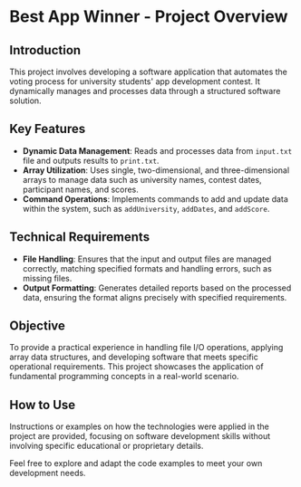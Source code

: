 # Best App Winner - Project Overview

## Introduction
This project involves developing a software application that automates the voting process for university students' app development contest. It dynamically manages and processes data through a structured software solution.

## Key Features

- **Dynamic Data Management**: Reads and processes data from `input.txt` file and outputs results to `print.txt`.
- **Array Utilization**: Uses single, two-dimensional, and three-dimensional arrays to manage data such as university names, contest dates, participant names, and scores.
- **Command Operations**: Implements commands to add and update data within the system, such as `addUniversity`, `addDates`, and `addScore`.

## Technical Requirements

- **File Handling**: Ensures that the input and output files are managed correctly, matching specified formats and handling errors, such as missing files.
- **Output Formatting**: Generates detailed reports based on the processed data, ensuring the format aligns precisely with specified requirements.

## Objective

To provide a practical experience in handling file I/O operations, applying array data structures, and developing software that meets specific operational requirements. This project showcases the application of fundamental programming concepts in a real-world scenario.

## How to Use

Instructions or examples on how the technologies were applied in the project are provided, focusing on software development skills without involving specific educational or proprietary details.

Feel free to explore and adapt the code examples to meet your own development needs.
